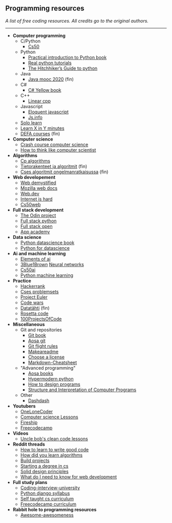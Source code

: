 ## Programming resources

*A list of free coding resources.
All credits go to the original authors.*

---
- **Computer programming**
	- C/Python
		 - [Cs50](https://cs50.harvard.edu/x/2021/)
	- Python
		 - [Practical introduction to Python book](https://www.brianheinold.net/python/A_Practical_Introduction_to_Python_Programming_Heinold.pdf)
		 - [Real python tutorials](https://realpython.com/)
		 - [The Hitchhiker’s Guide to python](https://docs.python-guide.org/)
	- Java
		 - [Java mooc 2020](https://ohjelmointi-20.mooc.fi/) (fin)
	- C#
		 - [C# Yellow book](http://www.csharpcourse.com/)
	- C++
		 - [Linear cpp](https://github.com/jesyspa/linear-cpp)
	- Javascript
		 - [Eloquent javascript](https://eloquentjavascript.net/)
		 - [Js.info](https://javascript.info/)
	- [Solo learn](https://www.sololearn.com/)
	- [Learn X in Y minutes](https://learnxinyminutes.com/)
	- [DEFA courses](https://www.helsinki.fi/fi/projektit/digital-education-for-all/kurssit) (fin)
- **Computer science**
	 - [Crash course computer science](https://www.youtube.com/playlist?list=PL8dPuuaLjXtNlUrzyH5r6jN9ulIgZBpdo)
	 - [How to think like computer scientist](https://runestone.academy/runestone/books/published/thinkcspy/index.html)
- **Algorithms**
	 - [Cp algorithms](http://cp-algorithms.com/)
	 - [Tietorakenteet ja algoritmit](https://www.cs.helsinki.fi/u/ahslaaks/tirakirja/) (fin)
	 - [Cses algoritmit ongelmanratkaisussa](https://cses.fi/alon20/list/) (fin)
- **Web developement**
	 - [Web demystified](https://www.youtube.com/playlist?list=PLo3w8EB99pqLEopnunz-dOOBJ8t-Wgt2g)
	 - [Mozilla web docs](https://developer.mozilla.org/en-US/docs/Learn/Getting_started_with_the_web)
	 - [Web.dev](https://web.dev/)
	 - [Internet is hard](https://www.internetingishard.com/)
	 - [Cs50web](https://cs50.harvard.edu/web/2020/)
- **Full stack development**
	 - [The Odin project](https://theodinproject.com/paths)
	 - [Full stack python](https://www.fullstackpython.com/)
	 - [Full stack open](https://fullstackopen.com/)
	 - [App academy](https://open.appacademy.io/)
- **Data science**
	 - [Python datascience book](https://jakevdp.github.io/PythonDataScienceHandbook/00.00-preface.html#Who-Is-This-Book-For?)
	 - [Python for datascience](https://kharpann.com/learn-python-for-data-science-full-course/)
- **Ai and machine learning**
	 - [Elements of ai](https://www.elementsofai.com/)
	 - [3Blue1Brown](https://www.youtube.com/channel/UCYO_jab_esuFRV4b17AJtAw) [Neural networks](https://www.youtube.com/watch?v=aircAruvnKk&list=PLZHQObOWTQDNU6R1_67000Dx_ZCJB-3pi&ab_channel=3Blue1Brown)
	 - [Cs50ai](https://cs50.harvard.edu/ai/2020/)
	 - [Python machine learning](https://pythonprogramming.net/)
- **Practice**
	 - [Hackerrank](https://www.hackerrank.com/dashboard)
	 - [Cses problemsets](https://cses.fi/problemset/)
	 - [Project Euler](https://projecteuler.net/about)
	 - [Code wars](https://www.codewars.com/)
	 - [Datatähti](https://cses.fi/dt/list/) (fin)
	 - [Rosetta code](http://rosettacode.org/wiki/Rosetta_Code)
	 - [100ProjectsOfCode](https://github.com/aceking007/100ProjectsOfCode)
- **Miscellaneous**
	- Git and repositories
		- [Git book](https://git-scm.com/book/en/v2)
		- [Aosa git](https://aosabook.org/en/git.html)
		- [Git flight rules](https://github.com/k88hudson/git-flight-rules)
		- [Makeareadme](https://www.makeareadme.com/)
		- [Choose a license](https://choosealicense.com/)
		- [Markdown-Cheatsheet](https://github.com/adam-p/markdown-here/wiki/Markdown-Cheatsheet)	
	- "Advanced programming"
		- [Aosa books](https://aosabook.org/en/index.html)
		- [Hypermodern python](https://cjolowicz.github.io/posts/)
		- [How to design programs](http://htdp.org/)
		- [Structure and Interpretation of Computer Programs](https://mitpress.mit.edu/sites/default/files/sicp/full-text/book/book.html)
	 - Other
	 	- [Dashdash](https://dashdash.io/)
- **Youtubers**
	 - [OneLoneCoder](https://www.youtube.com/c/javidx9)
	 - [Computer science Lessons](https://www.youtube.com/c/ComputerScienceLessons)
	 - [Fireship](https://www.youtube.com/c/AngularFirebase)
	 - [Freecodecamp](https://www.youtube.com/channel/UC8butISFwT-Wl7EV0hUK0BQ)
- **Videos**
	 - [Uncle bob's clean code lessons](https://www.youtube.com/watch?v=7EmboKQH8lM&ab_channel=UnityCoin)
- **Reddit threads**
	 - [How to learn to write good code](https://www.reddit.com/r/learnprogramming/comments/iwf81z/how_to_learn_how_to_write_good_code_for_big/)
	 - [How did you learn algorithms](https://www.reddit.com/r/learnprogramming/comments/iimqjw/self_learners_how_did_you_learn_algorithms/)
	 - [Build projects](https://www.reddit.com/r/learnprogramming/comments/i2c0ud/keep_being_told_to_build_projects_but_dont_know/)
	 - [Starting a degree in cs](https://www.reddit.com/r/computerscience/comments/g6trzn/starting_a_degree_in_cs/)
	 - [Solid design principles](https://www.reddit.com/r/learnprogramming/comments/cr3m01/solid_design_principles_for_everyone/)
	 - [What do I need to know for web development](https://www.reddit.com/r/learnprogramming/comments/dlikxe/what_do_i_need_to_know_for_web_development/)
- **Full study plans**
	 - [Coding-interview-university](https://github.com/jwasham/coding-interview-university)
	 - [Python django syllabus](https://www.reddit.com/r/learnprogramming/comments/i9vuhr/i_wrote_a_syllabus_for_learning_python_and_django/)
	 - [Self taught cs curriculum](https://www.reddit.com/r/learnprogramming/comments/gsansp/my_55step_selftaught_cs_curriculum_updated/)
	 - [Freecodecamp curriculum](https://www.freecodecamp.org/learn)
- **Rabbit hole to programming resources**
	 - [Awesome-awesomeness](https://github.com/bayandin/awesome-awesomeness)
